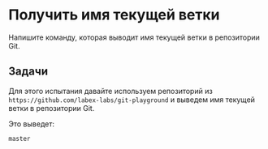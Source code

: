 # Получить имя текущей ветки

Напишите команду, которая выводит имя текущей ветки в репозитории Git.

## Задачи

Для этого испытания давайте используем репозиторий из `https://github.com/labex-labs/git-playground` и выведем имя текущей ветки в репозитории Git.

Это выведет:

```shell
master
```
